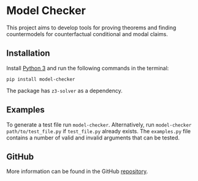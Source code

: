# Model Checker

This project aims to develop tools for proving theorems and finding countermodels for counterfactual conditional and modal claims.

## Installation

Install [Python 3](https://www.python.org/downloads/) and run the following commands in the terminal:

```
pip install model-checker
```

The package has `z3-solver` as a dependency.

## Examples

To generate a test file run `model-checker`.
Alternatively, run `model-checker path/to/test_file.py` if `test_file.py` already exists.
The `examples.py` file contains a number of valid and invalid arguments that can be tested.

## GitHub

More information can be found in the GitHub [repository](https://github.com/benbrastmckie/ModelChecker).
